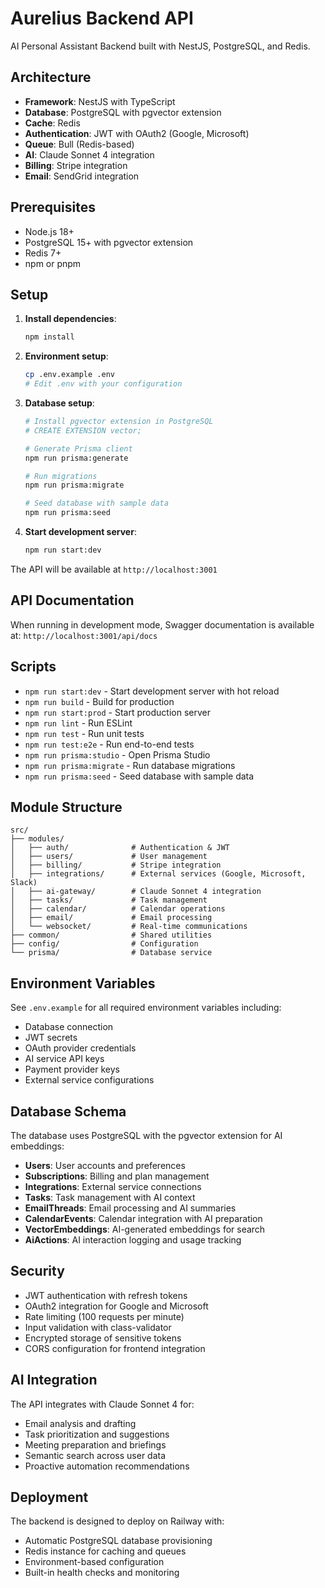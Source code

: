 # Aurelius Backend API

AI Personal Assistant Backend built with NestJS, PostgreSQL, and Redis.

## Architecture

- **Framework**: NestJS with TypeScript
- **Database**: PostgreSQL with pgvector extension
- **Cache**: Redis
- **Authentication**: JWT with OAuth2 (Google, Microsoft)
- **Queue**: Bull (Redis-based)
- **AI**: Claude Sonnet 4 integration
- **Billing**: Stripe integration
- **Email**: SendGrid integration

## Prerequisites

- Node.js 18+
- PostgreSQL 15+ with pgvector extension
- Redis 7+
- npm or pnpm

## Setup

1. **Install dependencies**:
   ```bash
   npm install
   ```

2. **Environment setup**:
   ```bash
   cp .env.example .env
   # Edit .env with your configuration
   ```

3. **Database setup**:
   ```bash
   # Install pgvector extension in PostgreSQL
   # CREATE EXTENSION vector;
   
   # Generate Prisma client
   npm run prisma:generate
   
   # Run migrations
   npm run prisma:migrate
   
   # Seed database with sample data
   npm run prisma:seed
   ```

4. **Start development server**:
   ```bash
   npm run start:dev
   ```

The API will be available at `http://localhost:3001`

## API Documentation

When running in development mode, Swagger documentation is available at:
`http://localhost:3001/api/docs`

## Scripts

- `npm run start:dev` - Start development server with hot reload
- `npm run build` - Build for production
- `npm run start:prod` - Start production server
- `npm run lint` - Run ESLint
- `npm run test` - Run unit tests
- `npm run test:e2e` - Run end-to-end tests
- `npm run prisma:studio` - Open Prisma Studio
- `npm run prisma:migrate` - Run database migrations
- `npm run prisma:seed` - Seed database with sample data

## Module Structure

```
src/
├── modules/
│   ├── auth/              # Authentication & JWT
│   ├── users/             # User management
│   ├── billing/           # Stripe integration
│   ├── integrations/      # External services (Google, Microsoft, Slack)
│   ├── ai-gateway/        # Claude Sonnet 4 integration
│   ├── tasks/             # Task management
│   ├── calendar/          # Calendar operations
│   ├── email/             # Email processing
│   └── websocket/         # Real-time communications
├── common/                # Shared utilities
├── config/                # Configuration
└── prisma/                # Database service
```

## Environment Variables

See `.env.example` for all required environment variables including:

- Database connection
- JWT secrets
- OAuth provider credentials
- AI service API keys
- Payment provider keys
- External service configurations

## Database Schema

The database uses PostgreSQL with the pgvector extension for AI embeddings:

- **Users**: User accounts and preferences
- **Subscriptions**: Billing and plan management
- **Integrations**: External service connections
- **Tasks**: Task management with AI context
- **EmailThreads**: Email processing and AI summaries
- **CalendarEvents**: Calendar integration with AI preparation
- **VectorEmbeddings**: AI-generated embeddings for search
- **AiActions**: AI interaction logging and usage tracking

## Security

- JWT authentication with refresh tokens
- OAuth2 integration for Google and Microsoft
- Rate limiting (100 requests per minute)
- Input validation with class-validator
- Encrypted storage of sensitive tokens
- CORS configuration for frontend integration

## AI Integration

The API integrates with Claude Sonnet 4 for:

- Email analysis and drafting
- Task prioritization and suggestions
- Meeting preparation and briefings
- Semantic search across user data
- Proactive automation recommendations

## Deployment

The backend is designed to deploy on Railway with:

- Automatic PostgreSQL database provisioning
- Redis instance for caching and queues
- Environment-based configuration
- Built-in health checks and monitoring